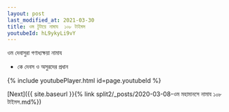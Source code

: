 ```yaml
---
layout: post
last_modified_at: 2021-03-30
title: ওম টুটায়ে নামায  ১০৮ টাইমস
youtubeId: hL9ykyLi9vY
---
```

 
 
 ওম দেবাসুরা গণাধ্যক্ষয়া নামায  
 
 -  কে দেবস ও অসুরদের প্রধান 
 
  
 
  
 
 
 
 
 
 


{% include youtubePlayer.html id=page.youtubeId %}
 
[Next]({{ site.baseurl }}{% link  split2/_posts/2020-03-08-ওম মহামানসে নামায ১০৮ টাইমস.md%})
 
